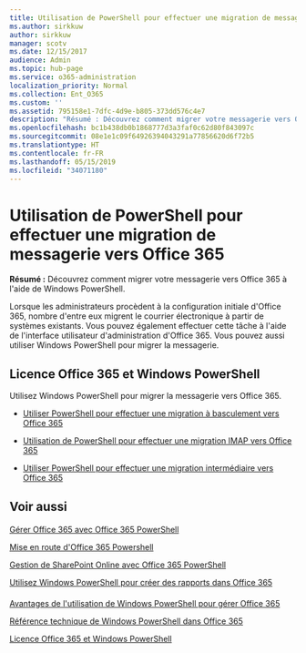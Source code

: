 ```yaml
---
title: Utilisation de PowerShell pour effectuer une migration de messagerie vers Office 365
ms.author: sirkkuw
author: sirkkuw
manager: scotv
ms.date: 12/15/2017
audience: Admin
ms.topic: hub-page
ms.service: o365-administration
localization_priority: Normal
ms.collection: Ent_O365
ms.custom: ''
ms.assetid: 795158e1-7dfc-4d9e-b805-373dd576c4e7
description: "Résumé : Découvrez comment migrer votre messagerie vers Office 365 à l'aide de Windows PowerShell."
ms.openlocfilehash: bc1b438db0b1868777d3a3faf0c62d80f843097c
ms.sourcegitcommit: 08e1e1c09f64926394043291a77856620d6f72b5
ms.translationtype: HT
ms.contentlocale: fr-FR
ms.lasthandoff: 05/15/2019
ms.locfileid: "34071180"
---
```

# <a name="use-powershell-for-email-migration-to-office-365"></a>Utilisation de PowerShell pour effectuer une migration de messagerie vers Office 365

 **Résumé :** Découvrez comment migrer votre messagerie vers Office 365 à l'aide de Windows PowerShell.
  
Lorsque les administrateurs procèdent à la configuration initiale d'Office 365, nombre d'entre eux migrent le courrier électronique à partir de systèmes existants. Vous pouvez également effectuer cette tâche à l'aide de l'interface utilisateur d'administration d'Office 365. Vous pouvez aussi utiliser Windows PowerShell pour migrer la messagerie.
  
## <a name="office-365-licensing-and-windows-powershell"></a>Licence Office 365 et Windows PowerShell

Utilisez Windows PowerShell pour migrer la messagerie vers Office 365. 
  
- [Utiliser PowerShell pour effectuer une migration à basculement vers Office 365](use-powershell-to-perform-a-cutover-migration-to-office-365.md)
    
- [Utilisation de PowerShell pour effectuer une migration IMAP vers Office 365](use-powershell-to-perform-an-imap-migration-to-office-365.md)
    
- [Utiliser PowerShell pour effectuer une migration intermédiaire vers Office 365](use-powershell-to-perform-a-staged-migration-to-office-365.md)
    
## <a name="see-also"></a>Voir aussi

#### 

[Gérer Office 365 avec Office 365 PowerShell](manage-office-365-with-office-365-powershell.md)
  
[Mise en route d'Office 365 Powershell](getting-started-with-office-365-powershell.md)
  
[Gestion de SharePoint Online avec Office 365 PowerShell](manage-sharepoint-online-with-office-365-powershell.md)
  
[Utilisez Windows PowerShell pour créer des rapports dans Office 365](use-windows-powershell-to-create-reports-in-office-365.md)
#### 

[Avantages de l'utilisation de Windows PowerShell pour gérer Office 365](http://technet.microsoft.com/library/15144a50-453e-4cd5-befd-bc6736697967.aspx)
  
[Référence technique de Windows PowerShell dans Office 365](http://technet.microsoft.com/library/10d5c66a-7579-4319-aaa5-7a5e21d49cea.aspx)
  
[Licence Office 365 et Windows PowerShell](http://technet.microsoft.com/library/6ca0e430-f7ba-4184-becf-14c6c5c8dde5.aspx)

